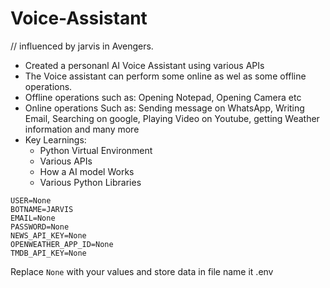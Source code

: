 # Voice-Assistant
  // influenced by jarvis in Avengers.

* Created a personanl AI Voice Assistant using various APIs 
* The Voice assistant can perform some online as wel as some offline operations.
* Offline operations such as: Opening Notepad, Opening Camera etc
* Online operations Such as: Sending message on WhatsApp, Writing Email, Searching on google, Playing Video on Youtube, getting Weather information and many more
* Key Learnings: 
  * Python Virtual Environment
  * Various APIs
  * How a AI model Works
  * Various Python Libraries


```
USER=None
BOTNAME=JARVIS
EMAIL=None
PASSWORD=None
NEWS_API_KEY=None
OPENWEATHER_APP_ID=None
TMDB_API_KEY=None
```

Replace `None` with your values and store data in file name it .env
